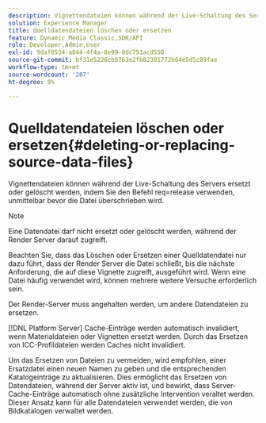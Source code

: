 ```yaml
---
description: Vignettendateien können während der Live-Schaltung des Servers ersetzt oder gelöscht werden, indem Sie den Befehl req=release verwenden, unmittelbar bevor die Datei überschrieben wird.
solution: Experience Manager
title: Quelldatendateien löschen oder ersetzen
feature: Dynamic Media Classic,SDK/API
role: Developer,Admin,User
exl-id: 9daf8534-a844-4f4a-8e99-8dc751acd550
source-git-commit: bf31e5226cbb763e2fb82391772b64e5d5c89fae
workflow-type: tm+mt
source-wordcount: '207'
ht-degree: 0%

---
```


# Quelldatendateien löschen oder ersetzen{#deleting-or-replacing-source-data-files}

Vignettendateien können während der Live-Schaltung des Servers ersetzt oder gelöscht werden, indem Sie den Befehl req=release verwenden, unmittelbar bevor die Datei überschrieben wird.

>[!NOTE]
>
>Eine Datendatei darf nicht ersetzt oder gelöscht werden, während der Render Server darauf zugreift.

Beachten Sie, dass das Löschen oder Ersetzen einer Quelldatendatei nur dazu führt, dass der Render Server die Datei schließt, bis die nächste Anforderung, die auf diese Vignette zugreift, ausgeführt wird. Wenn eine Datei häufig verwendet wird, können mehrere weitere Versuche erforderlich sein.

Der Render-Server muss angehalten werden, um andere Datendateien zu ersetzen.

[!DNL Platform Server] Cache-Einträge werden automatisch invalidiert, wenn Materialdateien oder Vignetten ersetzt werden. Durch das Ersetzen von ICC-Profildateien werden Caches nicht invalidiert.

Um das Ersetzen von Dateien zu vermeiden, wird empfohlen, einer Ersatzdatei einen neuen Namen zu geben und die entsprechenden Katalogeinträge zu aktualisieren. Dies ermöglicht das Ersetzen von Datendateien, während der Server aktiv ist, und bewirkt, dass Server-Cache-Einträge automatisch ohne zusätzliche Intervention veraltet werden. Dieser Ansatz kann für alle Datendateien verwendet werden, die von Bildkatalogen verwaltet werden.
